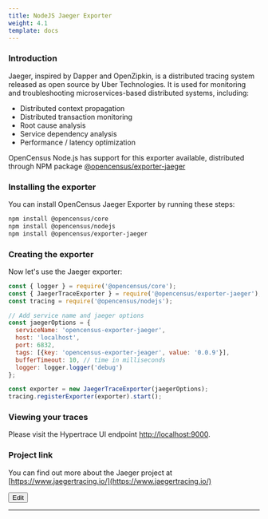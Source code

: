 ```yaml
---
title: NodeJS Jaeger Exporter
weight: 4.1
template: docs
---
```

### Introduction
Jaeger, inspired by Dapper and OpenZipkin, is a distributed tracing system released as open source by Uber Technologies.
It is used for monitoring and troubleshooting microservices-based distributed systems, including:

* Distributed context propagation
* Distributed transaction monitoring
* Root cause analysis
* Service dependency analysis
* Performance / latency optimization

OpenCensus Node.js has support for this exporter available, distributed through NPM package [@opencensus/exporter-jaeger](https://www.npmjs.com/package/@opencensus/exporter-jaeger)

### Installing the exporter
You can install OpenCensus Jaeger Exporter by running these steps:

```bash
npm install @opencensus/core
npm install @opencensus/nodejs
npm install @opencensus/exporter-jaeger
```

### Creating the exporter
Now let's use the Jaeger exporter:
 
```javascript
const { logger } = require('@opencensus/core');
const { JaegerTraceExporter } = require('@opencensus/exporter-jaeger');
const tracing = require('@opencensus/nodejs');

// Add service name and jaeger options
const jaegerOptions = {
  serviceName: 'opencensus-exporter-jaeger',
  host: 'localhost',
  port: 6832,
  tags: [{key: 'opencensus-exporter-jeager', value: '0.0.9'}],
  bufferTimeout: 10, // time in milliseconds
  logger: logger.logger('debug')
};

const exporter = new JaegerTraceExporter(jaegerOptions);
tracing.registerExporter(exporter).start();
```
 
### Viewing your traces
Please visit the Hypertrace UI endpoint [http://localhost:9000](http://localhost:9000).

### Project link
You can find out more about the Jaeger project at [https://www.jaegertracing.io/](https://www.jaegertracing.io/)


<a href="https://github.com/hypertrace/hypertrace-docs-website/tree/master/src/pages/go/node-jaeger.md">
<button type="button">Edit</button></a>

***
